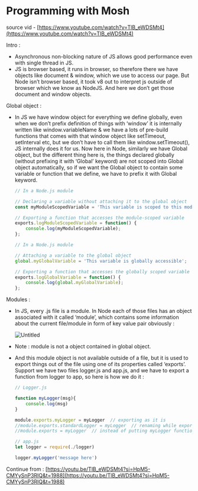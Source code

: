 # Programming with Mosh

source vid - [https://www.youtube.com/watch?v=TlB_eWDSMt4](https://www.youtube.com/watch?v=TlB_eWDSMt4)

Intro :

- Asynchronous non-blocking nature of JS allows good performance even with single thread in JS.
- JS is browser based, it runs in browser, so therefore there we have objects like document & window, which we use to access our page. But Node isn’t browser based, it took v8 out to interpret js outside of browser which we know as NodeJS. And here we don’t get those document and window objects.

 

Global object :

- In JS we have window object for everything we define globally, even when we don’t prefix definition of things with ‘window’ it is internally written like window.variableName & we have a lots of pre-build functions that comes with that window object like setTimeout, setInterval etc, but we don’t have to call them like window.setTimeout(), JS internally does it for us. Now here in Node, similarly we have Global object, but the different thing here is, the things declared globally (without prefixing it with ‘Global’ keyword) are not scoped into Global object automatically, so if we want the Global object to contain some variable or function that we define, we have to prefix it with Global keyword.
    
    ```jsx
    // In a Node.js module
    
    // Declaring a variable without attaching it to the global object
    const myModuleScopedVariable = 'This variable is scoped to this module';
    
    // Exporting a function that accesses the module-scoped variable
    exports.logModuleScopedVariable = function() {
        console.log(myModuleScopedVariable);
    };
    ```
    
    ```jsx
    // In a Node.js module
    
    // Attaching a variable to the global object
    global.myGlobalVariable = 'This variable is globally accessible';
    
    // Exporting a function that accesses the globally scoped variable
    exports.logGlobalVariable = function() {
        console.log(global.myGlobalVariable);
    };
    ```
    

Modules :

- In JS, every .js file is a module. In Node each of those files has an object associated with it called ‘module’, which contains some information about the current file/module in form of key value pair obviously :
    
    ![Untitled](Programming%20with%20Mosh%20bcf33a9abefe44e0b2e674fa5ff085f2/Untitled.png)
    
- Note : module is not a object contained in global object.
- And this module object is not available outside of a file, but it is used to export things out of the file using one of its properties called ‘exports’. Support we have two files logger.js and app.js, and we have to export a function from logger to app, so here is how we do it :
    
    ```jsx
    // Logger.js
    
    function myLogger(msg){
    	console.log(msg)
    }
    
    module.exports.myLogger = myLogger  // exporting as it is
    //module.exports.standardLogger = myLogger  // renaming while exporting
    //module.exports = myLogger  // instead of putting myLogger function in exports object, we assign the function to exports object itself
    ```
    
    ```jsx
    // app.js
    let logger = require(./logger)
    
    logger.myLogger('message here')
    ```
    

Continue from : [https://youtu.be/TlB_eWDSMt4?si=HpM5-CMYySnP3RIQ&t=1988](https://youtu.be/TlB_eWDSMt4?si=HpM5-CMYySnP3RIQ&t=1988)